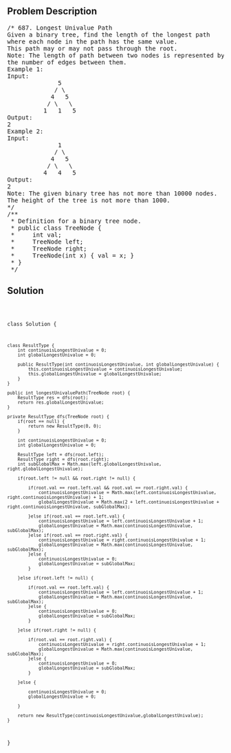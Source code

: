 <!--
<style>
  body { font-family: Arial, sans-serif; }
  .container { max-width: 100%; margin: 0 auto; padding: 10px; }
  .comment-block { max-width: 30%; background-color: #f9f9f9; padding: 10px; border-left: 5px solid #ccc; overflow-wrap: break-word; white-space: pre-wrap; }
  .code-block { background-color: #f4f4f4; padding: 10px; border: 1px solid #ddd; overflow-wrap: break-word; white-space: pre-wrap; }
</style>
-->

<div class='container'>
<h2>Problem Description</h2>
<div class='comment-block'>
<pre>
/* 687. Longest Univalue Path
Given a binary tree, find the length of the longest path
where each node in the path has the same value.
This path may or may not pass through the root.
Note: The length of path between two nodes is represented by
the number of edges between them.
Example 1:
Input:
              5
             / \
            4   5
           / \   \
          1   1   5
Output:
2
Example 2:
Input:
              1
             / \
            4   5
           / \   \
          4   4   5
Output:
2
Note: The given binary tree has not more than 10000 nodes.
The height of the tree is not more than 1000.
*/
/**
 * Definition for a binary tree node.
 * public class TreeNode {
 *     int val;
 *     TreeNode left;
 *     TreeNode right;
 *     TreeNode(int x) { val = x; }
 * }
 */
</pre>
</div>

<h2>Solution</h2>
<div class='code-block'>
<pre><code class='language-java'>

class Solution {

    class ResultType {
        int continuoisLongestUnivalue = 0;
        int globalLongestUnivalue = 0;
        
        public ResultType(int continuoisLongestUnivalue, int globalLongestUnivalue) {
            this.continuoisLongestUnivalue = continuoisLongestUnivalue;
            this.globalLongestUnivalue = globalLongestUnivalue;
        }
    }
    
    public int longestUnivaluePath(TreeNode root) {
        ResultType res = dfs(root);
        return res.globalLongestUnivalue;   
    }
    
    private ResultType dfs(TreeNode root) {
        if(root == null) {
            return new ResultType(0, 0);
        }
        
        int continuoisLongestUnivalue = 0;
        int globalLongestUnivalue = 0;

        ResultType left = dfs(root.left);
        ResultType right = dfs(root.right);
        int subGlobalMax = Math.max(left.globalLongestUnivalue, right.globalLongestUnivalue);
        
        if(root.left != null && root.right != null) {
            
            if(root.val == root.left.val && root.val == root.right.val) {
                continuoisLongestUnivalue = Math.max(left.continuoisLongestUnivalue, right.continuoisLongestUnivalue) + 1;
                globalLongestUnivalue = Math.max(2 + left.continuoisLongestUnivalue + right.continuoisLongestUnivalue, subGlobalMax);
                
            }else if(root.val == root.left.val) {
                continuoisLongestUnivalue = left.continuoisLongestUnivalue + 1;
                globalLongestUnivalue = Math.max(continuoisLongestUnivalue, subGlobalMax);
            }else if(root.val == root.right.val) {
                continuoisLongestUnivalue = right.continuoisLongestUnivalue + 1;
                globalLongestUnivalue = Math.max(continuoisLongestUnivalue, subGlobalMax);                
            }else {
                continuoisLongestUnivalue = 0;
                globalLongestUnivalue = subGlobalMax;
            }

        }else if(root.left != null) {
            
            if(root.val == root.left.val) {
                continuoisLongestUnivalue = left.continuoisLongestUnivalue + 1;
                globalLongestUnivalue = Math.max(continuoisLongestUnivalue, subGlobalMax);
            }else {
                continuoisLongestUnivalue = 0;
                globalLongestUnivalue = subGlobalMax;
            }
            
        }else if(root.right != null) {
            
            if(root.val == root.right.val) {
                continuoisLongestUnivalue = right.continuoisLongestUnivalue + 1;
                globalLongestUnivalue = Math.max(continuoisLongestUnivalue, subGlobalMax);
            }else {
                continuoisLongestUnivalue = 0;
                globalLongestUnivalue = subGlobalMax;
            }
            
        }else {
            
            continuoisLongestUnivalue = 0;
            globalLongestUnivalue = 0;
            
        }
        
        return new ResultType(continuoisLongestUnivalue,globalLongestUnivalue);
    }
}</code></pre>
</div>
</div>
